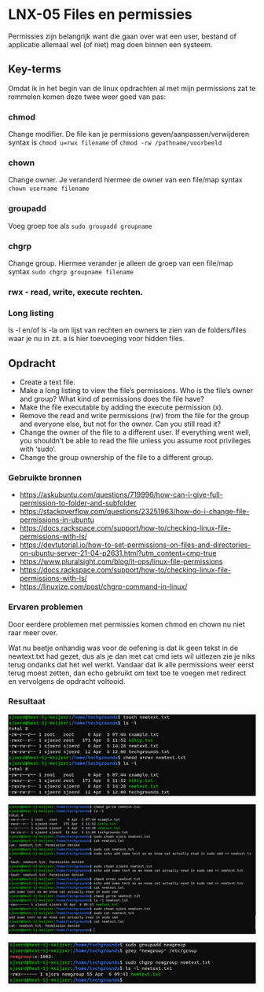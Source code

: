 # LNX-05 Files en permissies
Permissies zijn belangrijk want die gaan over wat een user, bestand of applicatie allemaal wel (of niet) mag doen binnen een systeem.

## Key-terms
Omdat ik in het begin van de linux opdrachten al met mijn permissions zat te rommelen komen deze twee weer goed van pas: 

### chmod
Change modifier. De file kan je permissions geven/aanpassen/verwijderen
syntax is `chmod u=rwx filename` of `chmod -rw /pathname/voorbeeld`

### chown
Change owner. Je veranderd hiermee de owner van een file/map
syntax `chown username filename`

### groupadd
Voeg groep toe als `sudo groupadd groupname`

### chgrp
Change group. Hiermee verander je alleen de groep van een file/map
syntax `sudo chgrp groupname filename`

### rwx - read, write, execute rechten. 

### Long listing
ls -l en/of ls -la om lijst van rechten en owners te zien van de folders/files waar je nu in zit. a is hier toevoeging voor hidden files. 


## Opdracht
- Create a text file.
- Make a long listing to view the file’s permissions. Who is the file’s owner and group? What kind of permissions does the file have?
- Make the file executable by adding the execute permission (x).
- Remove the read and write permissions (rw) from the file for the group and everyone else, but not for the owner. Can you still read it?
- Change the owner of the file to a different user. If everything went well, you shouldn’t be able to read the file unless you assume root privileges with ‘sudo’.
- Change the group ownership of the file to a different group.


### Gebruikte bronnen
- https://askubuntu.com/questions/719996/how-can-i-give-full-permission-to-folder-and-subfolder
- https://stackoverflow.com/questions/23251963/how-do-i-change-file-permissions-in-ubuntu
- https://docs.rackspace.com/support/how-to/checking-linux-file-permissions-with-ls/
- https://devtutorial.io/how-to-set-permissions-on-files-and-directories-on-ubuntu-server-21-04-p2631.html?utm_content=cmp-true
- https://www.pluralsight.com/blog/it-ops/linux-file-permissions
- https://docs.rackspace.com/support/how-to/checking-linux-file-permissions-with-ls/
- https://linuxize.com/post/chgrp-command-in-linux/


### Ervaren problemen
Door eerdere problemen met permissies komen chmod en chown nu niet raar meer over. 

Wat nu beetje onhandig was voor de oefening is dat ik geen tekst in de newtext.txt had gezet, dus als je dan met cat cmd iets wil uitlezen zie je niks terug ondanks dat het wel werkt. Vandaar dat ik alle permissions weer eerst terug moest zetten, dan echo gebruikt om text toe te voegen met redirect en vervolgens de opdracht voltooid. 

### Resultaat

![new file](../00_includes/LNX-05-new_file_right.png)

![changerightsandowner](../00_includes/LNX-05-remove_rights_change_owner.png)

![newgroup](../00_includes/LNX-05-newgroup.png)